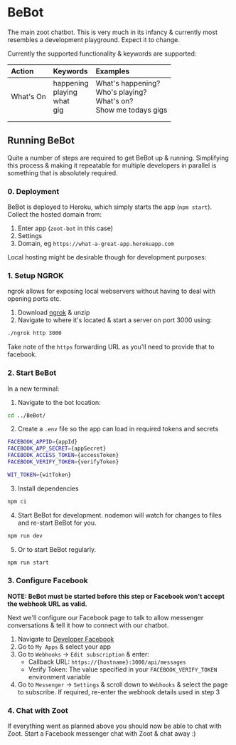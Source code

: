 # BeBot

The main zoot chatbot. This is very much in its infancy & currently most resembles a development playground. Expect it to change.

Currently the supported functionality & keywords are supported:

| Action        | Keywords      | Examples  |
| :------------- |:-------------| :---------|
| What's On      | happening <br> playing <br> what <br> gig | What's happening? <br> Who's playing? <br> What's on? <br> Show me todays gigs |
| | | |
| | | |

## Running BeBot

Quite a number of steps are required to get BeBot up & running. Simplifying this process & making it repeatable for multiple developers in parallel is something that is absolutely required.

### 0. Deployment
BeBot is deployed to Heroku, which simply starts the app (`npm start`). Collect the hosted domain from:
1. Enter app (`zoot-bot` in this case)
2. Settings
3. Domain, eg `https://what-a-great-app.herokuapp.com`

Local hosting might be desirable though for development purposes:

### 1. Setup NGROK

ngrok allows for exposing local webservers without having to deal with opening ports etc.

1. Download [ngrok](https://ngrok.com/) & unzip
2. Navigate to where it's located & start a server on port 3000 using:
```bash
./ngrok http 3000
```

Take note of the `https` forwarding URL as you'll need to provide that to facebook.


### 2. Start BeBot

In a new terminal:

1. Navigate to the bot location:
```bash
cd ../BeBot/
```

2. Create a `.env` file so the app can load in required tokens and secrets    
```bash
FACEBOOK_APPID={appId}
FACEBOOK_APP_SECRET={appSecret}
FACEBOOK_ACCESS_TOKEN={accessToken}
FACEBOOK_VERIFY_TOKEN={verifyToken}

WIT_TOKEN={witToken}
```

3. Install dependencies
```bash
npm ci
```

4. Start BeBot for development. nodemon will watch for changes to files and re-start BeBot for you.
```bash
npm run dev
```

5. Or to start BeBot regularly.
```bash
npm run start
```






### 3. Configure Facebook

**NOTE: BeBot must be started before this step or Facebook won't accept the webhook URL as valid.**

Next we'll configure our Facebook page to talk to allow messenger conversations & tell it how to connect with our chatbot.


1. Navigate to [Developer Facebook](https://developer.facebook.com)
2. Go to `My Apps` & select your app
3. Go to `Webhooks` -> `Edit subscription` & enter:    
    - Callback URL: `https://{hostname}:3000/api/messages`
    - Verify Token: The value specified in your `FACEBOOK_VERIFY_TOKEN` environment variable
4. Go to `Messenger` -> `Settings` & scroll down to `Webhooks` & select the page to subscribe. If required, re-enter the webhook details used in step 3


### 4. Chat with Zoot

If everything went as planned above you should now be able to chat with Zoot. Start a Facebook messenger chat with Zoot & chat away :)